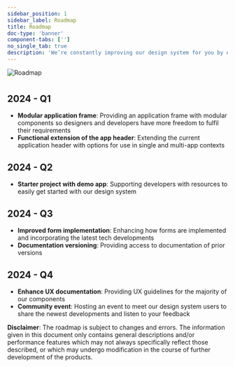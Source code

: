 ```yaml
---
sidebar_position: 1
sidebar_label: Roadmap
title: Roadmap
doc-type: 'banner'
component-tabs: ['']
no_single_tab: true
description: 'We’re constantly improving our design system for you by extending the component library, developing our user guidance and ensuring the system is reliable and easy to use. Here’s what’s happening over the next year so you know what to expect from your Siemens Industrial Experience team.'
---
```


![Roadmap](https://www.figma.com/design/YSvLeddwfyjLx8G5QWOTCH/Documentation-Visuals?type=design&node-id=694-130&mode=design&t=7oYieUSvKMurFcpx-11)

#

## 2024 - Q1
- **Modular application frame**: Providing an application frame with modular components so designers and developers have more freedom to fulfil their requirements
- **Functional extension of the app header**: Extending the current application header with options for use in single and multi-app contexts

## 2024 - Q2
- **Starter project with demo app**: Supporting developers with resources to easily get started with our design system

## 2024 - Q3
- **Improved form implementation**: Enhancing how forms are implemented and incorporating the latest tech developments
- **Documentation versioning**: Providing access to documentation of prior versions

## 2024 - Q4
- **Enhance UX documentation**: Providing UX guidelines for the majority of our components
- **Community event**: Hosting an event to meet our design system users to share the newest developments and listen to your feedback




**Disclaimer**: The roadmap is subject to changes and errors. The information given in this document only contains general descriptions and/or performance features which may not always specifically reflect those described, or which may undergo modification in the course of further development of the products.
